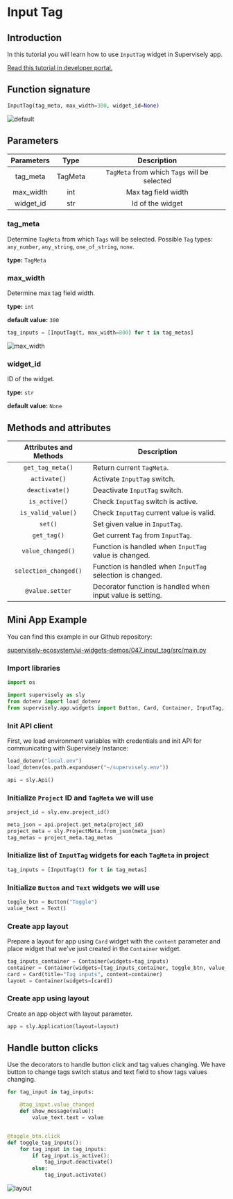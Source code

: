 # Input Tag

## Introduction

In this tutorial you will learn how to use `InputTag` widget in Supervisely app.

[Read this tutorial in developer portal.](https://developer.supervise.ly/app-development/apps-with-gui/InputTag)

## Function signature

```python
InputTag(tag_meta, max_width=300, widget_id=None)
```

![default](https://user-images.githubusercontent.com/120389559/218993249-8d449098-3efa-4c60-92d5-3019c76a1106.gif)

## Parameters

| Parameters |  Type   |                 Description                  |
| :--------: | :-----: | :------------------------------------------: |
|  tag_meta  | TagMeta | `TagMeta` from which `Tags` will be selected |
| max_width  |   int   |             Max tag field width              |
| widget_id  |   str   |               Id of the widget               |

### tag_meta

Determine `TagMeta` from which `Tags` will be selected. Possible `Tag` types: `any_number`, `any_string`, `one_of_string`, `none`.

**type:** `TagMeta`

### max_width

Determine max tag field width.

**type:** `int`

**default value:** `300`

```python
tag_inputs = [InputTag(t, max_width=800) for t in tag_metas]
```

![max_width](https://user-images.githubusercontent.com/120389559/219026202-ec7ebafe-215a-4672-b833-4c826bc6fd0e.png)

### widget_id

ID of the widget.

**type:** `str`

**default value:** `None`

## Methods and attributes

| Attributes and Methods | Description                                                |
| :--------------------: | ---------------------------------------------------------- |
|    `get_tag_meta()`    | Return current `TagMeta`.                                  |
|      `activate()`      | Activate `InputTag` switch.                                |
|     `deactivate()`     | Deactivate `InputTag` switch.                              |
|     `is_active()`      | Check `InputTag` switch is active.                         |
|   `is_valid_value()`   | Check `InputTag` current value is valid.                   |
|        `set()`         | Set given value in `InputTag`.                             |
|      `get_tag()`       | Get current `Tag` from `InputTag`.                         |
|   `value_changed()`    | Function is handled when `InputTag` value is changed.      |
| `selection_changed()`  | Function is handled when `InputTag` selection is changed.  |
|    `@value.setter`     | Decorator function is handled when input value is setting. |

## Mini App Example

You can find this example in our Github repository:

[supervisely-ecosystem/ui-widgets-demos/047_input_tag/src/main.py](https://github.com/supervisely-ecosystem/ui-widgets-demos/blob/master/047_input_tag/src/main.py)

### Import libraries

```python
import os

import supervisely as sly
from dotenv import load_dotenv
from supervisely.app.widgets import Button, Card, Container, InputTag, Text

```

### Init API client

First, we load environment variables with credentials and init API for communicating with Supervisely Instance:

```python
load_dotenv("local.env")
load_dotenv(os.path.expanduser("~/supervisely.env"))

api = sly.Api()
```

### Initialize `Project` ID and `TagMeta` we will use

```python
project_id = sly.env.project_id()

meta_json = api.project.get_meta(project_id)
project_meta = sly.ProjectMeta.from_json(meta_json)
tag_metas = project_meta.tag_metas
```

### Initialize list of `InputTag` widgets for each `TagMeta` in project

```python
tag_inputs = [InputTag(t) for t in tag_metas]
```

### Initialize `Button` and `Text` widgets we will use

```python
toggle_btn = Button("Toggle")
value_text = Text()
```

### Create app layout

Prepare a layout for app using `Card` widget with the `content` parameter and place widget that we've just created in the `Container` widget.

```python
tag_inputs_container = Container(widgets=tag_inputs)
container = Container(widgets=[tag_inputs_container, toggle_btn, value_text])
card = Card(title="Tag inputs", content=container)
layout = Container(widgets=[card])
```

### Create app using layout

Create an app object with layout parameter.

```python
app = sly.Application(layout=layout)
```

## Handle button clicks

Use the decorators to handle button click and tag values changing. We have button to change tags switch status and text field to show tags values changing.

```python
for tag_input in tag_inputs:

    @tag_input.value_changed
    def show_message(value):
        value_text.text = value


@toggle_btn.click
def toggle_tag_inputs():
    for tag_input in tag_inputs:
        if tag_input.is_active():
            tag_input.deactivate()
        else:
            tag_input.activate()
```

![layout](https://user-images.githubusercontent.com/120389559/219036626-79af7718-3e93-4528-8a11-642c8798e154.gif)
